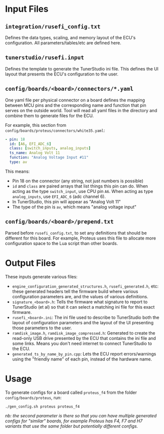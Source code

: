 
# Input Files

## `integration/rusefi_config.txt`

Defines the data types, scaling, and memory layout of the ECU's configuration. All parameters/tables/etc are defined here.

## `tunerstudio/rusefi.input`

Defines the template to generate the TunerStudio ini file. This defines the UI layout that presents the ECU's configuration to the user.

## `config/boards/<board>/connectors/*.yaml`

One yaml file per physical connector on a board defines the mapping between MCU pins and the corresponding name and function that pin serves on the outside world. Tool will read all yaml files in the directory and combine them to generate files for the ECU.

For example, this section from `config/boards/proteus/connectors/white35.yaml`:

```yaml
- pin: 18
  id: [A6, EFI_ADC_6]
  class: [switch_inputs, analog_inputs]
  ts_name: Analog Volt 11
  function: "Analog Voltage Input #11"
  type: av
```

This means:

- Pin 18 on the connector (any string, not just numbers is possible)
- `id` and `class` are paired arrays that list things this pin can do. When acting as the type `switch_input`, use CPU pin `A6`. When acting as type `analog_inputs`, use `EFI_ADC_6` (adc channel 6).
- In TunerStudio, this pin will appear as "Analog Volt 11"
- The type of the pin is `av`, which means "analog voltage input"

## `config/boards/<board>/prepend.txt`

Parsed before `rusefi_config.txt`, to set any definitions that should be different for this board. For example, Proteus uses this file to allocate more configuration space to the Lua script than other boards.


# Output Files

These inputs generate various files:

- `engine_configuration_generated_structures.h`, `rusefi_generated.h`, etc: these generated headers tell the firmware build where various configuration parameters are, and the values of various definitions.
- `signature_<board>.h`: Tells the firmware what signature to report to TunerStudio (et al) so that it can select a matching ini file for this exact firmware.
- `rusefi_<board>.ini`: The ini file used to describe to TunerStudio both the layout of configuration parameters and the layout of the UI presenting those parameters to the user.
- `ramdisk_image.h`, `ramdisk_image_compressed.h`: Generated to create the read-only USB drive presented by the ECU that contains the ini file and some links. Means you don't need internet to connect TunerStudio to the ECU.
- `generated_ts_by_name_by_pin.cpp`: Lets the ECU report errors/warnings using the "friendly name" of each pin, instead of the hardware name.

# Usage

To generate configs for a board called `proteus_f4` from the folder `config/boards/proteus`, run:

`./gen_config.sh proteus proteus_f4`

_nb: the second parameter is there so that you can have multiple generated configs for "similar" boards, for example Proteus has F4, F7 and H7 variants that use the same folder but potentially different configs._
